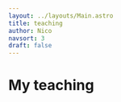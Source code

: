 ```yaml
---
layout: ../layouts/Main.astro
title: teaching
author: Nico
navsort: 3
draft: false
---
```


# My teaching

<!-- TODO - add which classes I've taught, some mentoring things I've done, at least a list here -->
